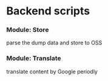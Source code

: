 # Backend scripts

### Module: Store
parse the dump data and store to OSS

### Module: Translate
translate content by Google periodly
